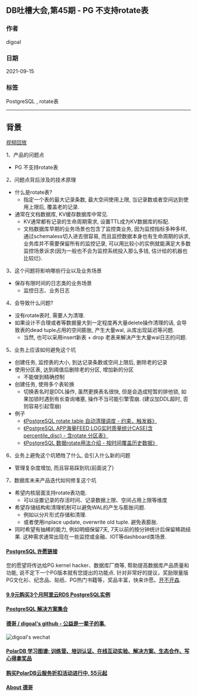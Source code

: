 ## DB吐槽大会,第45期 - PG 不支持rotate表  
  
### 作者  
digoal  
  
### 日期  
2021-09-15  
  
### 标签  
PostgreSQL , rotate表  
  
----  
  
## 背景  
[视频回放](https://www.bilibili.com/video/BV1PT4y1f7YU/)  
  
1、产品的问题点  
- PG 不支持rotate表   
  
2、问题点背后涉及的技术原理  
- 什么是rotate表?   
    - 指定一个表的最大记录条数, 最大空间使用上限, 当记录数或者空间达到使用上限后, 覆盖老的记录.  
- 通常在文档数据库, KV缓存数据库中常见.
    - KV通常都有记录的生命周期需求, 设置TTL成为KV数据库的标配.
    - 文档数据库早期的业务场景也包含了监控类业务, 因为监控指标多种多样, 通过schemaless切入进去很容易, 而且监控数据本身也有生命周期的诉求, 业务库并不需要保留所有的监控记录, 可以用比较小的实例就能满足大多数监控场景诉求(因为一般也不会为监控系统投入那么多钱, 估计给的机器也比较烂).    
  
3、这个问题将影响哪些行业以及业务场景  
- 保存有限时间的日志类的业务场景  
    - 监控日志、业务日志  
  
4、会导致什么问题?   
- 没有rotate表时, 需要人为清理.   
- 如果设计不合理或者等数据量大到一定程度再大量delete操作清理的话, 会导致表的dead tuple占用的空间膨胀, 产生大量wal, 从库出现延迟等问题.   
    - 当然, 也可以采用insert新表 + drop 老表来解决产生大量wal日志的问题.     
  
5、业务上应该如何避免这个坑  
- 创建任务, 监控表的大小, 到达记录条数或空间上限后, 删除老的记录  
- 使用分区表, 达到阈值后删除老的分区, 增加新的分区  
    - 不能做到精确控制  
- 创建任务, 使用多个表轮换  
    - 切换表名时是DDL操作, 虽然更换表名很快, 但是会造成短暂的排他锁, 如果加锁时遇到有长查询堵塞, 操作不当可能引擎雪崩. (建议加DDL超时, 否则容易引起雪崩)  
- 例子  
    - [《PostgreSQL rotate table 自动清理调度 - 约束，触发器》](../201803/20180311_06.md)    
    - [《PostgreSQL APP海量FEED LOG实时质量统计CASE(含percentile_disc) - 含rotate 分区表》](../201802/20180205_04.md)    
    - [《PostgreSQL 数据rotate用法介绍 - 按时间覆盖历史数据》](../201703/20170321_02.md)    
  
6、业务上避免这个坑牺牲了什么, 会引入什么新的问题  
- 管理复杂度增加, 而且容易踩到坑(前面说了)  
  
7、数据库未来产品迭代如何修复这个坑  
- 希望内核层面支持rotate表功能.   
    - 可以设置记录的存活时间、记录数据上限、空间占用上限等维度  
- 希望存储结构和清理机制可以避免WAL的产生与膨胀问题. 
    - 例如以分片形式存储和清理.
    - 或者使用inplace update, overwrite old tuple. 避免表膨胀. 
- 同时希望有抽稀的能力, 例如明细保留7天, 7天以前的按分钟统计后保留稀疏结果. 这种需求通常出现在一些监控或金融、IOT等dashboard类场景.  
  
  
  
  
#### [PostgreSQL 许愿链接](https://github.com/digoal/blog/issues/76 "269ac3d1c492e938c0191101c7238216")
您的愿望将传达给PG kernel hacker、数据库厂商等, 帮助提高数据库产品质量和功能, 说不定下一个PG版本就有您提出的功能点. 针对非常好的提议，奖励限量版PG文化衫、纪念品、贴纸、PG热门书籍等，奖品丰富，快来许愿。[开不开森](https://github.com/digoal/blog/issues/76 "269ac3d1c492e938c0191101c7238216").  
  
  
#### [9.9元购买3个月阿里云RDS PostgreSQL实例](https://www.aliyun.com/database/postgresqlactivity "57258f76c37864c6e6d23383d05714ea")
  
  
#### [PostgreSQL 解决方案集合](https://yq.aliyun.com/topic/118 "40cff096e9ed7122c512b35d8561d9c8")
  
  
#### [德哥 / digoal's github - 公益是一辈子的事.](https://github.com/digoal/blog/blob/master/README.md "22709685feb7cab07d30f30387f0a9ae")
  
  
![digoal's wechat](../pic/digoal_weixin.jpg "f7ad92eeba24523fd47a6e1a0e691b59")
  
  
#### [PolarDB 学习图谱: 训练营、培训认证、在线互动实验、解决方案、生态合作、写心得拿奖品](https://www.aliyun.com/database/openpolardb/activity "8642f60e04ed0c814bf9cb9677976bd4")
  
  
#### [购买PolarDB云服务折扣活动进行中, 55元起](https://www.aliyun.com/activity/new/polardb-yunparter?userCode=bsb3t4al "e0495c413bedacabb75ff1e880be465a")
  
  
#### [About 德哥](https://github.com/digoal/blog/blob/master/me/readme.md "a37735981e7704886ffd590565582dd0")
  

